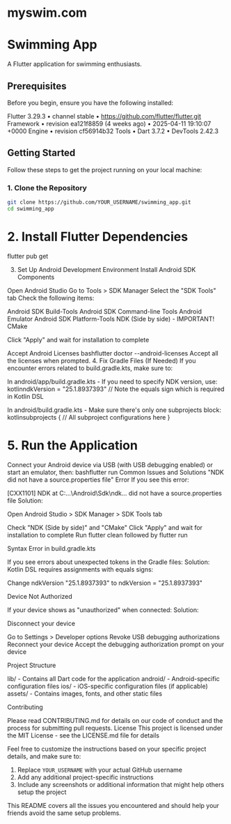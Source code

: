 # myswim.com

# Swimming App

A Flutter application for swimming enthusiasts.

## Prerequisites

Before you begin, ensure you have the following installed:

Flutter 3.29.3 
• channel stable • https://github.com/flutter/flutter.git
Framework
• revision ea121f8859 (4 weeks ago)
• 2025-04-11 19:10:07 +0000
Engine 
• revision cf56914b32
Tools
• Dart 3.7.2 
• DevTools 2.42.3

## Getting Started

Follow these steps to get the project running on your local machine:

### 1. Clone the Repository

```bash
git clone https://github.com/YOUR_USERNAME/swimming_app.git
cd swimming_app
```

# 2. Install Flutter Dependencies
flutter pub get

3. Set Up Android Development Environment
Install Android SDK Components

Open Android Studio
Go to Tools > SDK Manager
Select the "SDK Tools" tab
Check the following items:

Android SDK Build-Tools
Android SDK Command-line Tools
Android Emulator
Android SDK Platform-Tools
NDK (Side by side) - IMPORTANT!
CMake


Click "Apply" and wait for installation to complete

Accept Android Licenses
bashflutter doctor --android-licenses
Accept all the licenses when prompted.
4. Fix Gradle Files (If Needed)
If you encounter errors related to build.gradle.kts, make sure to:

In android/app/build.gradle.kts - If you need to specify NDK version, use:
kotlinndkVersion = "25.1.8937393"  // Note the equals sign which is required in Kotlin DSL

In android/build.gradle.kts - Make sure there's only one subprojects block:
kotlinsubprojects {
    // All subproject configurations here
}


# 5. Run the Application
Connect your Android device via USB (with USB debugging enabled) or start an emulator, then:
bashflutter run
Common Issues and Solutions
"NDK did not have a source.properties file" Error
If you see this error:

[CXX1101] NDK at C:\...\Android\Sdk\ndk\... did not have a source.properties file
Solution:

Open Android Studio > SDK Manager > SDK Tools tab

Check "NDK (Side by side)" and "CMake"
Click "Apply" and wait for installation to complete
Run flutter clean followed by flutter run

Syntax Error in build.gradle.kts

If you see errors about unexpected tokens in the Gradle files:
Solution:
Kotlin DSL requires assignments with equals signs:

Change ndkVersion "25.1.8937393" to ndkVersion = "25.1.8937393"

Device Not Authorized

If your device shows as "unauthorized" when connected:
Solution:

Disconnect your device

Go to Settings > Developer options
Revoke USB debugging authorizations
Reconnect your device
Accept the debugging authorization prompt on your device

Project Structure

lib/ - Contains all Dart code for the application
android/ - Android-specific configuration files
ios/ - iOS-specific configuration files (if applicable)
assets/ - Contains images, fonts, and other static files

Contributing

Please read CONTRIBUTING.md for details on our code of conduct and the process for submitting pull requests.
License
This project is licensed under the MIT License - see the LICENSE.md file for details

Feel free to customize the instructions based on your specific project details, and make sure to:

1. Replace `YOUR_USERNAME` with your actual GitHub username
2. Add any additional project-specific instructions
3. Include any screenshots or additional information that might help others setup the project

This README covers all the issues you encountered and should help your friends avoid the same setup problems.










